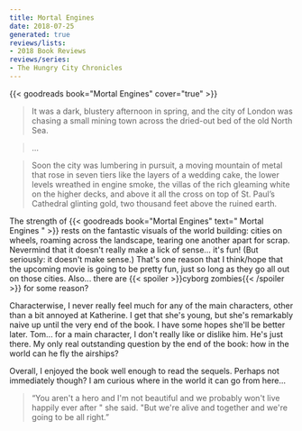```yaml
---
title: Mortal Engines
date: 2018-07-25
generated: true
reviews/lists:
- 2018 Book Reviews
reviews/series:
- The Hungry City Chronicles
---
```

{{< goodreads book="Mortal Engines" cover="true" >}}

>  It was a dark, blustery afternoon in spring, and the city of London was chasing a small mining town across the dried-out bed of the old North Sea.  

>  ...  

>  Soon the city was lumbering in pursuit, a moving mountain of metal that rose in seven tiers like the layers of a wedding cake, the lower levels wreathed in engine smoke, the villas of the rich gleaming white on the higher decks, and above it all the cross on top of St. Paul’s Cathedral glinting gold, two thousand feet above the ruined earth.  

<!--more-->

The strength of {{< goodreads book="Mortal Engines" text=" Mortal Engines " >}} rests on the fantastic visuals of the world building: cities on wheels, roaming across the landscape, tearing one another apart for scrap. Nevermind that it doesn't really make a lick of sense... it's fun! (But seriously: it doesn't make sense.) That's one reason that I think/hope that the upcoming movie is going to be pretty fun, just so long as they go all out on those cities. Also... there are  {{< spoiler >}}cyborg zombies{{< /spoiler >}}  for some reason?  

Characterwise, I never really feel much for any of the main characters, other than a bit annoyed at Katherine. I get that she's young, but she's remarkably naive up until the very end of the book. I have some hopes she'll be better later. Tom... for a main character, I don't really like or dislike him. He's just there. My only real outstanding question by the end of the book: how in the world can he fly the airships?  

Overall, I enjoyed the book well enough to read the sequels. Perhaps not immediately though? I am curious where in the world it can go from here...  

> “You aren't a hero and I'm not beautiful and we probably won't live happily ever after " she said. "But we're alive and together and we're going to be all right.”


